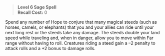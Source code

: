 > **Level 6 Sage Spell**  
> **Recall Cost:** 0

Spend any number of Hope to conjure that many magical steeds (such as horses, camels, or elephants) that you and your allies can ride until your next long rest or the steeds take any damage. The steeds double your land speed while traveling and, when in danger, allow you to move within Far range without having to roll. Creatures riding a steed gain a –2 penalty to attack rolls and a +2 bonus to damage rolls.
